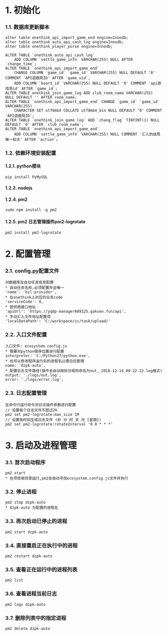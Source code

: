 # 1. 初始化  
### 1.1. 数据库更新脚本  
    alter table onethink_api_import_game_end engine=Innodb;  
    alter table onethink_auto_api_cash_log engine=Innodb;  
    alter table onethink_player_purse engine=Innodb;  

    ALTER TABLE `onethink_auto_api_cash_log`
        ADD COLUMN `settle_game_info` VARCHAR(255) NULL AFTER `change_time`;  
    ALTER TABLE `onethink_api_import_game_end`
        CHANGE COLUMN `game_id` `game_id` VARCHAR(255) NULL DEFAULT '0' COMMENT 'API遊戲局ID' AFTER `game_uid`,  
        ADD COLUMN `board_id` VARCHAR(255) NULL DEFAULT '0' COMMENT 'api游戏局id' AFTER `game_id`;  
    ALTER TABLE onethink_join_game_log ADD club_room_name VARCHAR(255) NULL DEFAULT '' AFTER room_name;  
    ALTER TABLE `onethink_api_import_game_end` CHANGE `game_id` `game_id` VARCHAR(255) 
        CHARACTER SET utf8mb4 COLLATE utf8mb4_bin NULL DEFAULT '0' COMMENT 'API遊戲局ID';  
    ALTER TABLE `onethink_join_game_log` ADD `chang_flag` TINYINT(1) NULL DEFAULT '0' AFTER `club_room_name`;  
    ALTER TABLE `onethink_api_import_game_end`
	    ADD COLUMN `settle_game_info` VARCHAR(255) NULL COMMENT '汇入的战局唯一标志' AFTER `action`;  

### 1.2. 依赖环境安装配置  
#### 1.2.1. python模块  
    pip install PyMySQL  
#### 1.2.2. nodejs  
#### 1.2.4. pm2  
    sudo npm install -g pm2  
#### 1.2.5. pm2 日志管理插件pm2-logrotate  
    pm2 install pm2-logrotate   

# 2. 配置管理  
### 2.1. config.py配置文件  
    对数据库及自动任务信息配置  
    * 自动任务名称,必须配置并且唯一  
    'name': 'bzl-provider',  
    * 在onethink上对应的业务code  
    'serviceCode': 4,  
    * 提供商接口地址  
    'apiUrl': 'https://yqdp-manager689125.gakuen.fun/api',  
    * 手动汇入文件地址配置项  
    'localDataPath': 'C:/workspace/cc/task/upload/'  
### 2.2. 入口文件配置  
    入口文件: ecosystem.config.js  
    * 需要对python程序位置进行配置  
    interpreter: 'C:/Python27/python.exe',  
    * 也可以修改程序运行后的进程名以便日后管理  
    name: 'dzpk-auto',  
    * 配置日志文件路径(插件会自动按拆分规则命名为out__2018-12-14_00-22-22.log格式)  
    output: './logs/out.log',  
    error: './logs/error.log',  
### 2.3. 日志配置管理  
    在命令行运行命令对日志插件参数进行配置  
    // 设置每个日志文件不超过2k  
    pm2 set pm2-logrotate:max_size 1M  
    // 设置按时间生成日志文件 (秒 分 时 天 月 [星期])  
    pm2 set pm2-logrotate:rotateInterval '0 0 * * *'  

# 3. 启动及进程管理  
### 3.1. 首次启动程序  
    pm2 start  
    * 在项目根目录运行,pm2会自动寻找ecosystem.config.js文件并执行
### 3.2. 停止进程  
    pm2 stop dzpk-auto  
    * dzpk-auto 为配置的进程名  
### 3.3. 再次启动已停止的进程  
    pm2 start dzpk-auto  
### 3.4. 直接重启正在执行中的进程  
    pm2 restart dzpk-auto  
### 3.5. 查看正在运行中的进程列表  
    pm2 list  
### 3.6. 查看进程当前日志  
    pm2 logs dzpk-auto  
### 3.7. 删除列表中的指定进程  
    pm2 delete dzpk-auto  
